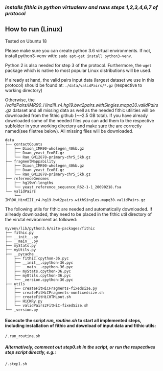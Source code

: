 
### *installs fithic in python virtualenv and runs steps 1,2,3,4,6,7 of protocol*

## How to run (Linux)
Tested on Ubuntu 18

Please make sure you can create python 3.6 virtual environments. If not, install python3-venv with: `sudo apt-get install python3-venv`.

Python 2 is also needed for step 3 of the protocol.
Furthermore, the `wget` package which is native to most popular Linux distributions will be used.

If already at hand, the valid pairs input data (largest dataset we use in this protocol) should be found at:
   `./data/validPairs/*.gz` (respective to working directory)
    
Otherwise, the */validPairs/IMR90_HindIII_r4.hg19.bwt2pairs.withSingles.mapq30.validPairs.gz* dataset and all missing data as well as the needed fithic utilities will be downloaded from the fithic github (~~2.5 GB total).
If you have already downloaded some of the needed files you can add them to the respective subfolder in your working directory and make sure the are correctly named(see filetree below).
All missing files will be downloaded.
```
data
├── contactCounts
│   ├── Dixon_IMR90-wholegen_40kb.gz
│   ├── Duan_yeast_EcoRI.gz
│   └── Rao_GM12878-primary-chr5_5kb.gz
├── fragmentMappability
│   ├── Dixon_IMR90-wholegen_40kb.gz
│   ├── Duan_yeast_EcoRI.gz
│   └── Rao_GM12878-primary-chr5_5kb.gz
├── referenceGenomes
│   ├── hg19wY-lengths
│   └── yeast_reference_sequence_R62-1-1_20090218.fsa
└── validPairs
    └── IMR90_HindIII_r4.hg19.bwt2pairs.withSingles.mapq30.validPairs.gz
```

The following utils for fithic are needed and automatically downloaded. If allready downloaded, they need to be placed in the fithic util directory of the virutal environment as followed:
```
myvenv/lib/python3.6/site-packages/fithic
├── fithic.py
├── __init__.py
├── __main__.py
├── myStats.py
├── myUtils.py
├── __pycache__
│   ├── fithic.cpython-36.pyc
│   ├── __init__.cpython-36.pyc
│   ├── __main__.cpython-36.pyc
│   ├── myStats.cpython-36.pyc
│   ├── myUtils.cpython-36.pyc
│   └── _version.cpython-36.pyc
├── utils
│   ├── createFitHiCFragments-fixedsize.py
│   ├── createFitHiCFragments-nonfixedsize.sh
│   ├── createFitHiCHTMLout.sh
│   ├── HiCKRy.py
│   └── validPairs2FitHiC-fixedSize.sh
└── _version.py
```


#### Excecute the script *run_routine.sh* to start all implemented steps, including installation of fithic and download of input data and fithic utils:
	/.run_routine.sh
##### Alternatively, comment out step0.sh in the script, or run the respectives step script directly, e.g.:
	/.step1.sh
